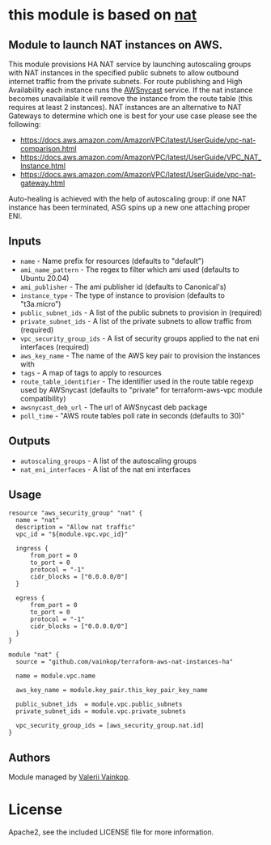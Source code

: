 # this module is based on [nat](https://github.com/Globaldots/terraform-aws-nat-instances-ha)

## Module to launch NAT instances on AWS.

This module provisions HA NAT service by launching autoscaling groups with NAT instances in the specified public subnets to allow
outbound internet traffic from the private subnets. For route publishing and High Availability
each instance runs the [AWSnycast](https://github.com/bobtfish/AWSnycast) service. If the nat
instance becomes unavailable it will remove the instance from the route table (this requires
at least 2 instances). NAT instances are an alternative to NAT Gateways to determine which one
is best for your use case please see the following:

* https://docs.aws.amazon.com/AmazonVPC/latest/UserGuide/vpc-nat-comparison.html
* https://docs.aws.amazon.com/AmazonVPC/latest/UserGuide/VPC_NAT_Instance.html
* https://docs.aws.amazon.com/AmazonVPC/latest/UserGuide/vpc-nat-gateway.html

Auto-healing is achieved with the help of autoscaling group: if one NAT instance has been terminated,
ASG spins up a new one attaching proper ENI. 

## Inputs
    
  * `name` - Name prefix for resources (defaults to "default")
  * `ami_name_pattern` - The regex to filter which ami used (defaults to Ubuntu 20.04)
  * `ami_publisher` - The ami publisher id (defaults to Canonical's)
  * `instance_type` - The type of instance to provision (defaults to "t3a.micro")
  * `public_subnet_ids` - A list of the public subnets to provision in (required)
  * `private_subnet_ids` - A list of the private subnets to allow traffic from (required)
  * `vpc_security_group_ids` - A list of security groups applied to the nat eni interfaces (required)
  * `aws_key_name` - The name of the AWS key pair to provision the instances with
  * `tags` - A map of tags to apply to resources
  * `route_table_identifier` - The identifier used in the route table regexp used by AWSnycast (defaults to "private" for  terraform-aws-vpc module compatibility)
  * `awsnycast_deb_url` - The url of AWSnycast deb package
  * `poll_time` -  "AWS route tables poll rate in seconds (defaults to 30)"

## Outputs

  * `autoscaling_groups` - A list of the autoscaling groups
  * `nat_eni_interfaces` - A list of the nat eni interfaces

## Usage
```hcl
resource "aws_security_group" "nat" {
  name = "nat"
  description = "Allow nat traffic"
  vpc_id = "${module.vpc.vpc_id}"

  ingress {
      from_port = 0
      to_port = 0
      protocol = "-1"
      cidr_blocks = ["0.0.0.0/0"]
  }

  egress {
      from_port = 0
      to_port = 0
      protocol = "-1"
      cidr_blocks = ["0.0.0.0/0"]
  }
}

module "nat" {
  source = "github.com/vainkop/terraform-aws-nat-instances-ha"

  name = module.vpc.name

  aws_key_name = module.key_pair.this_key_pair_key_name

  public_subnet_ids  = module.vpc.public_subnets
  private_subnet_ids = module.vpc.private_subnets

  vpc_security_group_ids = [aws_security_group.nat.id]
}

```

## Authors

Module managed by [Valerii Vainkop](https://github.com/vainkop).

# License

Apache2, see the included LICENSE file for more information.
